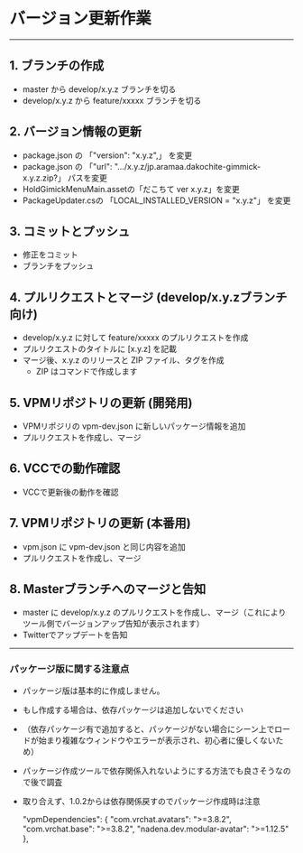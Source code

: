 # バージョン更新作業

---

## 1. ブランチの作成

* master から develop/x.y.z ブランチを切る
* develop/x.y.z から feature/xxxxx ブランチを切る

## 2. バージョン情報の更新

* package.json の 「"version": "x.y.z",」 を変更
* package.json の 「"url": ".../x.y.z/jp.aramaa.dakochite-gimmick-x.y.z.zip?」 パスを変更
* HoldGimickMenuMain.assetの「だこちて ver x.y.z」を変更
* PackageUpdater.csの 「LOCAL_INSTALLED_VERSION = "x.y.z"」 を変更

## 3. コミットとプッシュ

* 修正をコミット
* ブランチをプッシュ

## 4. プルリクエストとマージ (develop/x.y.zブランチ向け)

* develop/x.y.z に対して feature/xxxxx のプルリクエストを作成
* プルリクエストのタイトルに [x.y.z] を記載
* マージ後、x.y.z のリリースと ZIP ファイル、タグを作成
    * ZIP はコマンドで作成します

## 5. VPMリポジトリの更新 (開発用)

* VPMリポジリの vpm-dev.json に新しいパッケージ情報を追加
* プルリクエストを作成し、マージ

## 6. VCCでの動作確認

* VCCで更新後の動作を確認

## 7. VPMリポジトリの更新 (本番用)

* vpm.json に vpm-dev.json と同じ内容を追加
* プルリクエストを作成し、マージ

## 8. Masterブランチへのマージと告知

* master に develop/x.y.z のプルリクエストを作成し、マージ（これによりツール側でバージョンアップ告知が表示されます）
* Twitterでアップデートを告知

---

### パッケージ版に関する注意点

* パッケージ版は基本的に作成しません。
* もし作成する場合は、依存パッケージは追加しないでください
* （依存パッケージ有で追加すると、パッケージがない場合にシーン上でロードが始まり複雑なウィンドウやエラーが表示され、初心者に優しくないため）
* パッケージ作成ツールで依存関係入れないようにする方法でも良さそうなので後で調査
* 取り合えず、1.0.2からは依存関係戻すのでパッケージ作成時は注意

    "vpmDependencies": {
        "com.vrchat.avatars": ">=3.8.2",
        "com.vrchat.base": ">=3.8.2",
        "nadena.dev.modular-avatar": ">=1.12.5"
    },
